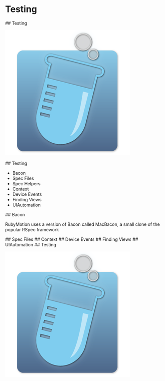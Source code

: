 # Testing

<slide>
## Testing

![](testing.png "Testing") 

</slide>

<slide>
## Testing
        
+ Bacon
+ Spec Files
+ Spec Helpers
+ Context
+ Device Events
+ Finding Views
+ UIAutomation

</slide>
    
<slide>
## Bacon

RubyMotion uses a version of Bacon called MacBacon, a small clone of the popular RSpec framework


</slide>

<slide>
## Spec Files

</slide>

<slide>
## Context

</slide>

<slide>
## Device Events

</slide>

<slide>
## Finding Views


</slide>

<slide>
## UIAutomation


</slide>

<slide>
## Testing

![](testing.png "Testing") 

</slide>

